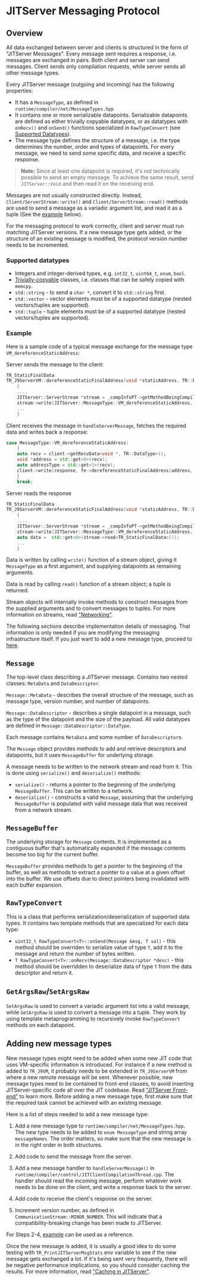 <!--
Copyright IBM Corp. and others 2018

This program and the accompanying materials are made available under
the terms of the Eclipse Public License 2.0 which accompanies this
distribution and is available at https://www.eclipse.org/legal/epl-2.0/
or the Apache License, Version 2.0 which accompanies this distribution and
is available at https://www.apache.org/licenses/LICENSE-2.0.

This Source Code may also be made available under the following
Secondary Licenses when the conditions for such availability set
forth in the Eclipse Public License, v. 2.0 are satisfied: GNU
General Public License, version 2 with the GNU Classpath
Exception [1] and GNU General Public License, version 2 with the
OpenJDK Assembly Exception [2].

[1] https://www.gnu.org/software/classpath/license.html
[2] https://openjdk.org/legal/assembly-exception.html

SPDX-License-Identifier: EPL-2.0 OR Apache-2.0 OR GPL-2.0 WITH Classpath-exception-2.0 OR LicenseRef-GPL-2.0 WITH Assembly-exception
-->

# JITServer Messaging Protocol

## Overview

All data exchanged between server and clients is structured in the form of "JITServer Messsages". Every message sent requires a response, i.e. messages are exchanged in pairs. Both client and server can send messages. Client sends only compilation requests, while server sends all other message types.

Every JITServer message (outgoing and incoming) has the following properties:

- It has a `MessageType`, as defined in `runtime/compiler/net/MessageTypes.hpp`
- It contains one or more serializable datapoints. Serializable datapoints are defined
as either trivially copyable datatypes, or as datatypes with `onRecv()` and `onSend()` functions specialized in `RawTypeConvert` (see [Supported Datatypes](#supported-datatypes)).
- The message type defines the structure of a message, i.e. the type determines the number, order and types of datapoints. For every message, we need to send some specific data, and receive a specific response.

> **Note:** Since at least one datapoint is required, it's not technically possible to send an empty message. To achieve the same result, send `JITServer::Void` and then read it on the receiving end.

Messages are not usually constructed directly. Instead, `Client/ServerStream::write()` and `Client/ServerStream::read()` methods are used to send a message as a variadic argument list, and read it as a tuple (See the [example](#example) below).

For the messaging protocol to work correctly, client and server must run matching JITServer versions. If a new message type gets added, or the structure of an existing message is modified, the protocol version number needs to be incremented.

### **Supported datatypes**

- Integers and integer-derived types, e.g. `int32_t`, `uint64_t`, `enum`, `bool`.
- [Trivially-copyable](https://en.cppreference.com/w/cpp/types/is_trivially_copyable) classes, i.e. classes that can be safely copied with `memcpy`.
- `std::string` - to send a `char *`, convert it to `std::string` first.
- `std::vector` - vector elements must be of a supported datatype (nested vectors/tuples are supported).
- `std::tuple` - tuple elements must be of a supported datatype (nested vectors/tuples are supported).

### **Example**

Here is a sample code of a typical message exchange for the message type `VM_dereferenceStaticAddress`:

Server sends the message to the client:

```c++
TR_StaticFinalData
TR_J9ServerVM::dereferenceStaticFinalAddress(void *staticAddress, TR::DataType addressType)
    {
    ....
    JITServer::ServerStream *stream = _compInfoPT->getMethodBeingCompiled()->_stream;
    stream->write(JITServer::MessageType::VM_dereferenceStaticAddress, staticAddress, addressType);
    ...
    }
```

Client receives the message in `handleServerMessage`, fetches the required data and writes back a response:

```c++
case MessageType::VM_dereferenceStaticAddress:
    {
    auto recv = client->getRecvData<void *, TR::DataType>();
    void *address = std::get<0>(recv);
    auto addressType = std::get<1>(recv);
    client->write(response, fe->dereferenceStaticFinalAddress(address, addressType));
    }
    break;
```

Server reads the response

```c++
TR_StaticFinalData
TR_J9ServerVM::dereferenceStaticFinalAddress(void *staticAddress, TR::DataType addressType)
    {
    ....
    JITServer::ServerStream *stream = _compInfoPT->getMethodBeingCompiled()->_stream;
    stream->write(JITServer::MessageType::VM_dereferenceStaticAddress, staticAddress, addressType);
    auto data =  std::get<0>(stream->read<TR_StaticFinalData>());
    ...
    }
```

Data is written by calling `write()` function of a stream object,
giving it `MessageType` as a first argument, and supplying datapoints as remaining arguments.

Data is read by calling `read()` function of a stream object; a tuple is returned.

Stream objects will internally invoke methods to construct messages from the supplied arguments and to convert messages to tuples. For more information on streams, read ["Networking"](Networking.md).

The following sections describe implementation details of messaging. That information is only needed if you are modifying the messaging infrastructure itself.
If you just want to add a new message type, proceed to [here](#adding-new-message-types).

## `Message`

The top-level class describing a JITServer message.
Contains two nested classes: `MetaData` and `DataDescriptor`.

`Message::MetaData` - describes the overall structure of the message, such as message type, version number, and number of datapoints.

`Message::DataDescriptor` - describes a single datapoint in a message, such as the type of the datapoint and the size of the payload. All valid datatypes are defined in `Message::DataDescriptor::DataType`.

Each message contains `MetaData` and some number of `DataDescriptor`s.

The `Message` object provides methods to add and retrieve descriptors and datapoints, but it uses `MessageBuffer` for underlying storage.

A message needs to be written to the network stream and read from it. This is done using `serialize()` and `deserialize()` methods:

- `serialize()` - returns a pointer to the beginning of the underlying `MessageBuffer`.
This can be written to a network.
- `deserialize()` - constructs a valid `Message`, assuming that the underlying `MessageBuffer` is populated with valid message data that was received from a network stream.

## `MessageBuffer`

The underlying storage for `Message` contents. It is implemented as a contiguous buffer
that's automatically expanded if the message contents become too big for the current buffer.

`MessageBuffer` provides methods to get a pointer to the beginning of the buffer, as well as methods to extract a pointer to a value at a given offset into the buffer. We use offsets due to direct pointers being invalidated with each buffer expansion.

## `RawTypeConvert`

This is a class that performs serialization/deserialization of supported data types.
It contains two template methods that are specialized for each data type:

- `uint32_t RawTypeConvert<T>::onSend(Message &msg, T val)` - this method should be overriden to serialize value of type `T`, add it to the message and return the number of bytes written.
- `T RawTypeConvert<T>::onRecv(Message::DataDescriptor *desc)` - this method should be overridden to deserialize data of type `T` from the data descriptor and return it.

## `GetArgsRaw`/`SetArgsRaw`

`SetArgsRaw` is used to convert a variadic argument list into a valid message, while
`GetArgsRaw` is used to convert a message into a tuple. They work by using template metaprogramming to recursively invoke `RawTypeConvert` methods on each datapoint.

## Adding new message types

New message types might need to be added when some new JIT code that uses VM-specific information is introduced. For instance if a new method is added to `TR_J9VM`, it probably needs to be extended in `TR_J9ServerVM` from where a new remote message will be sent. Whenever possible, new message types need to be contained to front-end classes, to avoid inserting JITServer-specific code all over the JIT codebase. Read ["JITServer Front-end"](Frontend.md) to learn more. Before adding a new message type, first make sure that the required task cannot be achieved with an existing message.

Here is a list of steps needed to add a new message type:

1. Add a new message type to `runtime/compiler/net/MessageTypes.hpp`. The new type needs to be added to `enum MessageType` and string array `messageNames`. The order matters, so make sure that the new message is in the right order in both structures.

2. Add code to send the message from the server.

3. Add a new message handler to `handleServerMessage()` in `runtime/compiler/control/JITClientCompilationThread.cpp`. The handler should read the incoming message, perform whatever work needs to be done on the client, and write a response back to the server.

4. Add code to receive the client's response on the server.

5. Increment version number, as defined in `CommunicationStream::MINOR_NUMBER`. This will indicate that a compatibility-breaking change has been made to JITServer.

For Steps 2-4, [example](#example) can be used as a reference.

Once the new message is added, it is usually a good idea to do some testing with `TR_PrintJITServerMsgStats` env variable to see if the new message gets exchanged a lot.
If it's being sent very frequently, there will be negative performance implications, so you should consider caching the results. For more information, read ["Caching in JITServer"](Caching.md).
